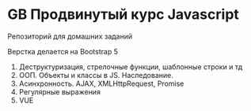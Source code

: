 # GB Продвинутый курс Javascript
Репозиторий для домашних заданий

Верстка делается на Bootstrap 5

1. Деструктуризация, стрелочные функции, шаблонные строки и тд
2. ООП. Объекты и классы в JS. Наследование.
3. Асинхронность. AJAX, XMLHttpRequest, Promise
4. Регулярные выражения
5. VUE
